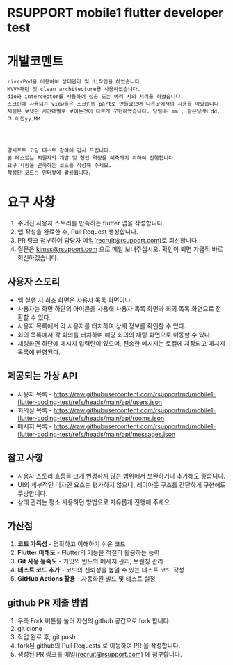 # RSUPPORT mobile1 flutter developer test

# 개발코멘트

    riverPod을 이용하여 상태관리 및 di작업을 하였습니다.
    MVVM패턴 및 clean architecture를 사용하였습니다.
    dio와 interceptor를 사용하여 성공 또는 에러 시의 처리를 하였습니다.
    스크린에 사용되는 view들은 스크린의 part로 만들었으며 다론곳에서의 사용을 막았습니다.
    채팅은 보냇던 시간대별로 보이는것이 다르게 구현하였습니다. 당일HH:mm , 같은달MM.dd, 그 이전yy.MM




    알서포트 코딩 테스트 참여에 감사 드립니다.
    본 테스트는 지원자의 개발 및 협업 역량을 예측하기 위하여 진행합니다.
    요구 사항을 만족하는 코드를 작성해 주세요.
    작성된 코드는 인터뷰에 활용됩니다.

# 요구 사항
1. 주어진 사용자 스토리를 만족하는 flutter 앱을 작성합니다.
2. 앱 작성을 완료한 후, Pull Request 생성합니다.
3. PR 링크 첨부하여 담당자 메일(recruit@rsupport.com)로 회신합니다.
4. 질문은 kimss@rsupport.com 으로 메일 보내주십시오. 확인이 되면 가급적 바로 회신하겠습니다.

## 사용자 스토리

- 앱 실행 시 최초 화면은 사용자 목록 화면이다.
- 사용자는 화면 하단의 아이콘을 사용해 사용자 목록 화면과 회의 목록 화면으로 전환할 수 있다.
- 사용자 목록에서 각 사용자를 터치하여 상세 정보를 확인할 수 있다.
- 회의 목록에서 각 회의를 터치하여 해당 회의의 채팅 화면으로 이동할 수 있다.
- 채팅화면 하단에 메시지 입력란이 있으며, 전송한 메시지는 로컬에 저장되고 메시지 목록에 반영된다.

## 제공되는 가상 API

- 사용자 목록 - https://raw.githubusercontent.com/rsupportrnd/mobile1-flutter-coding-test/refs/heads/main/api/users.json
- 회의실 목록 - https://raw.githubusercontent.com/rsupportrnd/mobile1-flutter-coding-test/refs/heads/main/api/rooms.json
- 메시지 목록 - https://raw.githubusercontent.com/rsupportrnd/mobile1-flutter-coding-test/refs/heads/main/api/messages.json

## 참고 사항

- 사용자 스토리 흐름을 크게 변경하지 않는 범위에서 보완하거나 추가해도 좋습니다.
- UI의 세부적인 디자인 요소는 평가하지 않으니, 레이아웃 구조를 간단하게 구현해도 무방합니다.
- 상태 관리는 평소 사용하던 방법으로 자유롭게 진행해 주세요.

## 가산점

1. **코드 가독성** - 명확하고 이해하기 쉬운 코드
2. **Flutter 이해도** - Flutter의 기능을 적절히 활용하는 능력
3. **Git 사용 능숙도** - 커밋의 빈도와 메세지 관리, 브랜칭 관리
4. **테스트 코드 추가** - 코드의 신뢰성을 높일 수 있는 테스트 코드 작성
5. **GitHub Actions 활용** - 자동화된 빌드 및 테스트 설정
   
## github PR 제출 방법
1. 우측 Fork 버튼을 눌러 자신의 github 공간으로 fork 합니다.
2. git clone
3. 작업 완료 후, git push
4. fork된 github의 Pull Requests 로 이동하여 PR 을 작성합니다.
5. 생성된 PR 링크를 메일(recruit@rsupport.com) 에 첨부합니다.
